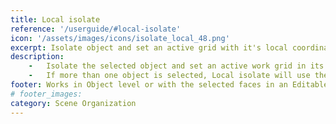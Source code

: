 ```yaml
---
title: Local isolate
reference: '/userguide/#local-isolate'
icon: '/assets/images/icons/isolate_local_48.png'
excerpt: Isolate object and set an active grid with it's local coordinates.
description:
    -   Isolate the selected object and set an active work grid in its local coordinates.
    -   If more than one object is selected, Local isolate will use the first object in the selection to set the grid.
footer: Works in Object level or with the selected faces in an Editable Poly.
# footer_images:
category: Scene Organization
---
```

